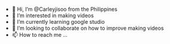 - 👋 Hi, I’m @Carleyjisoo from the Philippines
- 👀 I’m interested in making videos
- 🌱 I’m currently learning google studio
- 💞️ I’m looking to collaborate on how to improve making videos
- 📫 How to reach me ...

<!---
Carleyjisoo/Carleyjisoo is a ✨ special ✨ repository because its `README.md` (this file) appears on your GitHub profile.
You can click the Preview link to take a look at your changes.
--->
